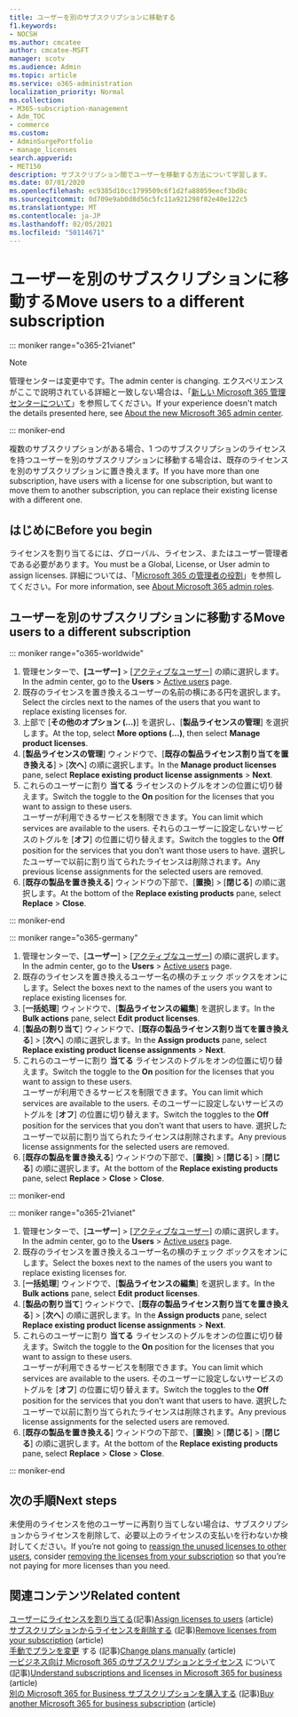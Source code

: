 ```yaml
---
title: ユーザーを別のサブスクリプションに移動する
f1.keywords:
- NOCSH
ms.author: cmcatee
author: cmcatee-MSFT
manager: scotv
ms.audience: Admin
ms.topic: article
ms.service: o365-administration
localization_priority: Normal
ms.collection:
- M365-subscription-management
- Adm_TOC
- commerce
ms.custom:
- AdminSurgePortfolio
- manage_licenses
search.appverid:
- MET150
description: サブスクリプション間でユーザーを移動する方法について学習します。
ms.date: 07/01/2020
ms.openlocfilehash: ec9385d10cc1799509c6f1d2fa88059eecf3bd8c
ms.sourcegitcommit: 0d709e9ab0d8d56c5fc11a921298f82e40e122c5
ms.translationtype: MT
ms.contentlocale: ja-JP
ms.lasthandoff: 02/05/2021
ms.locfileid: "50114671"
---
```

# <a name="move-users-to-a-different-subscription"></a><span data-ttu-id="36035-103">ユーザーを別のサブスクリプションに移動する</span><span class="sxs-lookup"><span data-stu-id="36035-103">Move users to a different subscription</span></span>

::: moniker range="o365-21vianet"

> [!NOTE]
> <span data-ttu-id="36035-104">管理センターは変更中です。</span><span class="sxs-lookup"><span data-stu-id="36035-104">The admin center is changing.</span></span> <span data-ttu-id="36035-105">エクスペリエンスがここで説明されている詳細と一致しない場合は、「[新しい Microsoft 365 管理センターについて](https://docs.microsoft.com/microsoft-365/admin/microsoft-365-admin-center-preview?view=o365-21vianet&preserve-view=true)」を参照してください。</span><span class="sxs-lookup"><span data-stu-id="36035-105">If your experience doesn't match the details presented here, see [About the new Microsoft 365 admin center](https://docs.microsoft.com/microsoft-365/admin/microsoft-365-admin-center-preview?view=o365-21vianet&preserve-view=true).</span></span>

::: moniker-end

<span data-ttu-id="36035-106">複数のサブスクリプションがある場合、1 つのサブスクリプションのライセンスを持つユーザーを別のサブスクリプションに移動する場合は、既存のライセンスを別のサブスクリプションに置き換えます。</span><span class="sxs-lookup"><span data-stu-id="36035-106">If you have more than one subscription, have users with a license for one subscription, but want to move them to another subscription, you can replace their existing license with a different one.</span></span>

## <a name="before-you-begin"></a><span data-ttu-id="36035-107">はじめに</span><span class="sxs-lookup"><span data-stu-id="36035-107">Before you begin</span></span>

<span data-ttu-id="36035-108">ライセンスを割り当てるには、グローバル、ライセンス、またはユーザー管理者である必要があります。</span><span class="sxs-lookup"><span data-stu-id="36035-108">You must be a Global, License, or User admin to assign licenses.</span></span> <span data-ttu-id="36035-109">詳細については、「[Microsoft 365 の管理者の役割](https://docs.microsoft.com/microsoft-365/admin/add-users/about-admin-roles?view=o365-worldwide)」を参照してください。</span><span class="sxs-lookup"><span data-stu-id="36035-109">For more information, see [About Microsoft 365 admin roles](https://docs.microsoft.com/microsoft-365/admin/add-users/about-admin-roles?view=o365-worldwide).</span></span>

## <a name="move-users-to-a-different-subscription"></a><span data-ttu-id="36035-110">ユーザーを別のサブスクリプションに移動する</span><span class="sxs-lookup"><span data-stu-id="36035-110">Move users to a different subscription</span></span>

::: moniker range="o365-worldwide"

1. <span data-ttu-id="36035-111">管理センターで、**[ユーザー]** \> <a href="https://go.microsoft.com/fwlink/p/?linkid=834822" target="_blank">[アクティブなユーザー]</a> の順に選択します。</span><span class="sxs-lookup"><span data-stu-id="36035-111">In the admin center, go to the **Users** \> <a href="https://go.microsoft.com/fwlink/p/?linkid=834822" target="_blank">Active users</a> page.</span></span>
2. <span data-ttu-id="36035-112">既存のライセンスを置き換えるユーザーの名前の横にある円を選択します。</span><span class="sxs-lookup"><span data-stu-id="36035-112">Select the circles next to the names of the users that you want to replace existing licenses for.</span></span>
3. <span data-ttu-id="36035-113">上部で [**その他のオプション (...)**] を選択し、[**製品ライセンスの管理**] を選択します。</span><span class="sxs-lookup"><span data-stu-id="36035-113">At the top, select **More options (...)**, then select **Manage product licenses**.</span></span>
4. <span data-ttu-id="36035-114">[**製品ライセンスの管理**] ウィンドウで、[**既存の製品ライセンス割り当てを置き換える**] \> [**次へ**] の順に選択します。</span><span class="sxs-lookup"><span data-stu-id="36035-114">In the **Manage product licenses** pane, select **Replace existing product license assignments** \> **Next**.</span></span>
5. <span data-ttu-id="36035-115">これらのユーザーに割り **当てる** ライセンスのトグルをオンの位置に切り替えます。</span><span class="sxs-lookup"><span data-stu-id="36035-115">Switch the toggle to the **On** position for the licenses that you want to assign to these users.</span></span>\
    <span data-ttu-id="36035-116">ユーザーが利用できるサービスを制限できます。</span><span class="sxs-lookup"><span data-stu-id="36035-116">You can limit which services are available to the users.</span></span> <span data-ttu-id="36035-117">それらのユーザーに設定しないサービスのトグルを [**オフ**] の位置に切り替えます。</span><span class="sxs-lookup"><span data-stu-id="36035-117">Switch the toggles to the **Off** position for the services that you don't want those users to have.</span></span> <span data-ttu-id="36035-118">選択したユーザーで以前に割り当てられたライセンスは削除されます。</span><span class="sxs-lookup"><span data-stu-id="36035-118">Any previous license assignments for the selected users are removed.</span></span>
6. <span data-ttu-id="36035-119">[**既存の製品を置き換える**] ウィンドウの下部で、[**置換**] \> [**閉じる**] の順に選択します。</span><span class="sxs-lookup"><span data-stu-id="36035-119">At the bottom of the **Replace existing products** pane, select **Replace** \> **Close**.</span></span>

::: moniker-end

::: moniker range="o365-germany"

1. <span data-ttu-id="36035-120">管理センターで、[**ユーザー**] \> [<a href="https://go.microsoft.com/fwlink/p/?linkid=847686" target="_blank">アクティブなユーザー</a>] の順に選択します。</span><span class="sxs-lookup"><span data-stu-id="36035-120">In the admin center, go to the **Users** \> <a href="https://go.microsoft.com/fwlink/p/?linkid=847686" target="_blank">Active users</a> page.</span></span>
2. <span data-ttu-id="36035-121">既存のライセンスを置き換えるユーザー名の横のチェック ボックスをオンにします。</span><span class="sxs-lookup"><span data-stu-id="36035-121">Select the boxes next to the names of the users you want to replace existing licenses for.</span></span>
3. <span data-ttu-id="36035-122">[**一括処理**] ウィンドウで、[**製品ライセンスの編集**] を選択します。</span><span class="sxs-lookup"><span data-stu-id="36035-122">In the **Bulk actions** pane, select **Edit product licenses**.</span></span>
4. <span data-ttu-id="36035-123">[**製品の割り当て**] ウィンドウで、[**既存の製品ライセンス割り当てを置き換える**] \> [**次へ**] の順に選択します。</span><span class="sxs-lookup"><span data-stu-id="36035-123">In the **Assign products** pane, select **Replace existing product license assignments** \> **Next**.</span></span>
5. <span data-ttu-id="36035-124">これらのユーザーに割り **当てる** ライセンスのトグルをオンの位置に切り替えます。</span><span class="sxs-lookup"><span data-stu-id="36035-124">Switch the toggle to the **On** position for the licenses that you want to assign to these users.</span></span>\
    <span data-ttu-id="36035-125">ユーザーが利用できるサービスを制限できます。</span><span class="sxs-lookup"><span data-stu-id="36035-125">You can limit which services are available to the users.</span></span> <span data-ttu-id="36035-126">そのユーザーに設定しないサービスのトグルを [**オフ**] の位置に切り替えます。</span><span class="sxs-lookup"><span data-stu-id="36035-126">Switch the toggles to the **Off** position for the services that you don't want that users to have.</span></span> <span data-ttu-id="36035-127">選択したユーザーで以前に割り当てられたライセンスは削除されます。</span><span class="sxs-lookup"><span data-stu-id="36035-127">Any previous license assignments for the selected users are removed.</span></span>
6. <span data-ttu-id="36035-128">[**既存の製品を置き換える**] ウィンドウの下部で、[**置換**] \> [**閉じる**] \> [**閉じる**] の順に選択します。</span><span class="sxs-lookup"><span data-stu-id="36035-128">At the bottom of the **Replace existing products** pane, select **Replace** \> **Close** \> **Close**.</span></span>

::: moniker-end

::: moniker range="o365-21vianet"

1. <span data-ttu-id="36035-129">管理センターで、[**ユーザー**] \> [<a href="https://go.microsoft.com/fwlink/p/?linkid=850628" target="_blank">アクティブなユーザー</a>] の順に選択します。</span><span class="sxs-lookup"><span data-stu-id="36035-129">In the admin center, go to the **Users** \> <a href="https://go.microsoft.com/fwlink/p/?linkid=850628" target="_blank">Active users</a> page.</span></span>
2. <span data-ttu-id="36035-130">既存のライセンスを置き換えるユーザー名の横のチェック ボックスをオンにします。</span><span class="sxs-lookup"><span data-stu-id="36035-130">Select the boxes next to the names of the users you want to replace existing licenses for.</span></span>
3. <span data-ttu-id="36035-131">[**一括処理**] ウィンドウで、[**製品ライセンスの編集**] を選択します。</span><span class="sxs-lookup"><span data-stu-id="36035-131">In the **Bulk actions** pane, select **Edit product licenses**.</span></span>
4. <span data-ttu-id="36035-132">[**製品の割り当て**] ウィンドウで、[**既存の製品ライセンス割り当てを置き換える**] \> [**次へ**] の順に選択します。</span><span class="sxs-lookup"><span data-stu-id="36035-132">In the **Assign products** pane, select **Replace existing product license assignments** \> **Next**.</span></span>
5. <span data-ttu-id="36035-133">これらのユーザーに割り **当てる** ライセンスのトグルをオンの位置に切り替えます。</span><span class="sxs-lookup"><span data-stu-id="36035-133">Switch the toggle to the **On** position for the licenses that you want to assign to these users.</span></span>\
    <span data-ttu-id="36035-134">ユーザーが利用できるサービスを制限できます。</span><span class="sxs-lookup"><span data-stu-id="36035-134">You can limit which services are available to the users.</span></span> <span data-ttu-id="36035-135">そのユーザーに設定しないサービスのトグルを [**オフ**] の位置に切り替えます。</span><span class="sxs-lookup"><span data-stu-id="36035-135">Switch the toggles to the **Off** position for the services that you don't want that users to have.</span></span> <span data-ttu-id="36035-136">選択したユーザーで以前に割り当てられたライセンスは削除されます。</span><span class="sxs-lookup"><span data-stu-id="36035-136">Any previous license assignments for the selected users are removed.</span></span>
6. <span data-ttu-id="36035-137">[**既存の製品を置き換える**] ウィンドウの下部で、[**置換**] \> [**閉じる**] \> [**閉じる**] の順に選択します。</span><span class="sxs-lookup"><span data-stu-id="36035-137">At the bottom of the **Replace existing products** pane, select **Replace** \> **Close** \> **Close**.</span></span>

::: moniker-end

## <a name="next-steps"></a><span data-ttu-id="36035-138">次の手順</span><span class="sxs-lookup"><span data-stu-id="36035-138">Next steps</span></span>

<span data-ttu-id="36035-139">未使用のライセンスを他のユーザー[](../../managed-desktop/get-started/assign-licenses.md)に再割り当てしない場合は、[](../../commerce/licenses/buy-licenses.md)サブスクリプションからライセンスを削除して、必要以上のライセンスの支払いを行わないか検討してください。</span><span class="sxs-lookup"><span data-stu-id="36035-139">If you’re not going to [reassign the unused licenses to other users](../../managed-desktop/get-started/assign-licenses.md), consider [removing the licenses from your subscription](../../commerce/licenses/buy-licenses.md) so that you’re not paying for more licenses than you need.</span></span>

## <a name="related-content"></a><span data-ttu-id="36035-140">関連コンテンツ</span><span class="sxs-lookup"><span data-stu-id="36035-140">Related content</span></span>

<span data-ttu-id="36035-141">[ユーザーにライセンスを割り当てる](../../admin/manage/assign-licenses-to-users.md)(記事)</span><span class="sxs-lookup"><span data-stu-id="36035-141">[Assign licenses to users](../../admin/manage/assign-licenses-to-users.md) (article)</span></span>\
<span data-ttu-id="36035-142">[サブスクリプションからライセンスを削除する](../../commerce/licenses/remove-licenses-from-subscription.md) (記事)</span><span class="sxs-lookup"><span data-stu-id="36035-142">[Remove licenses from your subscription](../../commerce/licenses/remove-licenses-from-subscription.md) (article)</span></span>\
<span data-ttu-id="36035-143">[手動でプランを変更](change-plans-manually.md) する (記事)</span><span class="sxs-lookup"><span data-stu-id="36035-143">[Change plans manually](change-plans-manually.md) (article)</span></span>\
<span data-ttu-id="36035-144">[一ビジネス向け Microsoft 365 のサブスクリプションとライセンス](../licenses/subscriptions-and-licenses.md) について (記事)</span><span class="sxs-lookup"><span data-stu-id="36035-144">[Understand subscriptions and licenses in Microsoft 365 for business](../licenses/subscriptions-and-licenses.md) (article)</span></span>\
<span data-ttu-id="36035-145">[別の Microsoft 365 for Business サブスクリプションを購入する](../buy-another-subscription.md) (記事)</span><span class="sxs-lookup"><span data-stu-id="36035-145">[Buy another Microsoft 365 for business subscription](../buy-another-subscription.md) (article)</span></span>